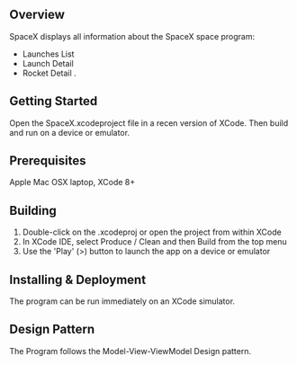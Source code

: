 ## Overview
SpaceX displays all information about the SpaceX space program:
* Launches List
* Launch Detail
* Rocket Detail
.
## Getting Started
Open the SpaceX.xcodeproject file in a recen version of XCode. Then build and run on a device or emulator.

## Prerequisites
Apple Mac OSX laptop, XCode 8+

## Building
1. Double-click on the .xcodeproj or open the project from within XCode
2. In XCode IDE, select Produce / Clean and then Build from the top menu
3. Use the 'Play' (>) button to launch the app on a device or emulator


## Installing & Deployment
The program can be run immediately on an XCode simulator. 


## Design Pattern

The Program follows the Model-View-ViewModel Design pattern.



